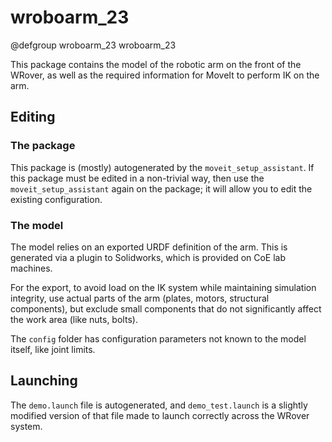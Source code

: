 # wroboarm_23

@defgroup wroboarm_23 wroboarm_23

This package contains the model of the robotic arm on the front of the WRover, as well as the required information for MoveIt to perform IK on the arm.  

## Editing

### The package

This package is (mostly) autogenerated by the `moveit_setup_assistant`.  If this package must be edited in a non-trivial way, then use the `moveit_setup_assistant` again on the package; it will allow you to edit the existing configuration.

### The model

The model relies on an exported URDF definition of the arm.  This is generated via a plugin to Solidworks, which is provided on CoE lab machines.  

For the export, to avoid load on the IK system while maintaining simulation integrity, use actual parts of the arm (plates, motors, structural components), but exclude small components that do not significantly affect the work area (like nuts, bolts).

The `config` folder has configuration parameters not known to the model itself, like joint limits.

## Launching

The `demo.launch` file is autogenerated, and `demo_test.launch` is a slightly modified version of that file made to launch correctly across the WRover system.
